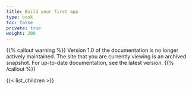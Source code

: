 ```yaml
---
title: Build your first app
type: book
toc: false
private: true
weight: 200
---
```

{{% callout warning %}}
Version 1.0 of the documentation is no longer actively maintained. The site that you are currently viewing is an archived snapshot. For up-to-date documentation, see the latest version.
{{% /callout %}}

{{< list_children >}}